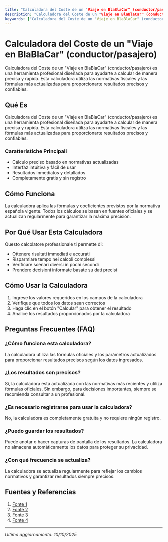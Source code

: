 ```yaml
---
title: "Calculadora del Coste de un "Viaje en BlaBlaCar" (conductor/pasajero)"
description: "Calculadora del Coste de un "Viaje en BlaBlaCar" (conductor/pasajero) es una herramienta profesional diseñada para ayudarte a calcular de manera precisa y rápida. Esta calculadora utiliza las normativas fiscales y las fórmulas más actualizadas para proporcionarte resultados precisos y confiables."
keywords: ["Calculadora del Coste de un "Viaje en BlaBlaCar" (conductor/pasajero)", "calcolatore", "calcolo online"]
---
```


# Calculadora del Coste de un "Viaje en BlaBlaCar" (conductor/pasajero)

Calculadora del Coste de un "Viaje en BlaBlaCar" (conductor/pasajero) es una herramienta profesional diseñada para ayudarte a calcular de manera precisa y rápida. Esta calculadora utiliza las normativas fiscales y las fórmulas más actualizadas para proporcionarte resultados precisos y confiables.

## Qué Es

Calculadora del Coste de un "Viaje en BlaBlaCar" (conductor/pasajero) es una herramienta profesional diseñada para ayudarte a calcular de manera precisa y rápida. Esta calculadora utiliza las normativas fiscales y las fórmulas más actualizadas para proporcionarte resultados precisos y confiables.

### Caratteristiche Principali

- Cálculo preciso basado en normativas actualizadas
- Interfaz intuitiva y fácil de usar
- Resultados inmediatos y detallados
- Completamente gratis y sin registro

## Cómo Funciona

La calculadora aplica las fórmulas y coeficientes previstos por la normativa española vigente. Todos los cálculos se basan en fuentes oficiales y se actualizan regularmente para garantizar la máxima precisión.

## Por Qué Usar Esta Calculadora

Questo calcolatore professionale ti permette di:

- Ottenere risultati immediati e accurati
- Risparmiare tempo nei calcoli complessi
- Verificare scenari diversi in pochi secondi
- Prendere decisioni informate basate su dati precisi

## Cómo Usar la Calculadora

1. Ingrese los valores requeridos en los campos de la calculadora
2. Verifique que todos los datos sean correctos
3. Haga clic en el botón "Calcular" para obtener el resultado
4. Analice los resultados proporcionados por la calculadora

## Preguntas Frecuentes (FAQ)

### ¿Cómo funciona esta calculadora?

La calculadora utiliza las fórmulas oficiales y los parámetros actualizados para proporcionar resultados precisos según los datos ingresados.

### ¿Los resultados son precisos?

Sí, la calculadora está actualizada con las normativas más recientes y utiliza fórmulas oficiales. Sin embargo, para decisiones importantes, siempre se recomienda consultar a un profesional.

### ¿Es necesario registrarse para usar la calculadora?

No, la calculadora es completamente gratuita y no requiere ningún registro.

### ¿Puedo guardar los resultados?

Puede anotar o hacer capturas de pantalla de los resultados. La calculadora no almacena automáticamente los datos para proteger su privacidad.

### ¿Con qué frecuencia se actualiza?

La calculadora se actualiza regularmente para reflejar los cambios normativos y garantizar resultados siempre precisos.

## Fuentes y Referencias

1. [Fonte 1](https://www.genbeta.com/a-fondo/blablacar-hay-estafas-e-incluso-viajes-suplantacion-identidad-esto-que-puedes-hacer-para-tener-viaje-seguro-este-verano)
2. [Fonte 2](https://www.tiktok.com/@laurabotta_/video/7260549555253546267)
3. [Fonte 3](https://help.omio.com/hc/es/sections/360004958834-Pol%C3%ADticas-de-la-compa%C3%B1%C3%ADa-de-transporte)
4. [Fonte 4](https://www.tiktok.com/discover/como-funciona-blablacar-en-espa%C3%B1a)

---

*Ultimo aggiornamento: 10/10/2025*
